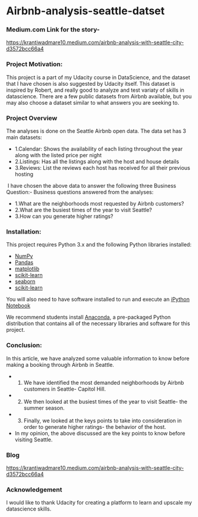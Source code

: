 # Airbnb-analysis-seattle-datset

### Medium.com Link for the story-
https://krantiwadmare10.medium.com/airbnb-analysis-with-seattle-city-d3572bcc66a4

### Project Motivation:
This project is a part of my Udacity course in DataScience, and the dataset that I have chosen is also suggested by Udacity itself. This dataset is inspired by Robert, and really good to analyze and test variaty of skills in datascience. There are a few public datasets from Airbnb available, but you may also choose a dataset similar to what answers you are seeking to.

### Project Overview
The analyses is done on the Seattle Airbnb open data. 
The data set has 3 main datasets:
- 1.Calendar: Shows the availability of each listing throughout the year along with the listed price per night
- 2.Listings: Has all the listings along with the host and house details
- 3.Reviews: List the reviews each host has received for all their previous hosting

 I have chosen the above data to answer the following three Business Question:-
Business questions answered from the analyses:
- 1.What are the neighborhoods most requested by Airbnb customers?
- 2.What are the busiest times of the year to visit Seattle?
- 3.How can you generate higher ratings?

### Installation:
This project requires Python 3.x and the following Python libraries installed:
- [NumPy](http://www.numpy.org/)
- [Pandas](http://pandas.pydata.org)
- [matplotlib](http://matplotlib.org/)
- [scikit-learn](http://scikit-learn.org/stable/)
- [seaborn](https://seaborn.pydata.org/)
- [scikit-learn](http://scikit-learn.org/stable/)

You will also need to have software installed to run and execute an [iPython Notebook](http://ipython.org/notebook.html)

We recommend students install [Anaconda](https://www.continuum.io/downloads), a pre-packaged Python distribution that contains all of the necessary libraries and software for this project.

### Conclusion:
In this article, we have analyzed some valuable information to know before making a booking through Airbnb in Seattle.
- 1. We have identified the most demanded neighborhoods by Airbnb customers in Seattle- Capitol Hill.
- 2. We then looked at the busiest times of the year to visit Seattle- the summer season.
- 3. Finally, we looked at the keys points to take into consideration in order to generate higher ratings- the behavior of the host.
- In my opinion, the above discussed are the key points to know before visiting Seattle.

### Blog
https://krantiwadmare10.medium.com/airbnb-analysis-with-seattle-city-d3572bcc66a4

### Acknowledgement
I would like to thank Udacity for creating a platform to learn and upscale my datascience skills.
